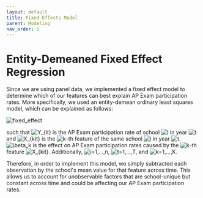 ```yaml
---
layout: default
title: Fixed-Effects Model 
parent: Modeling 
nav_order: 1
---
```


# Entity-Demeaned Fixed Effect Regression 

Since we are using panel data, we implemented a fixed effect model to determine which of our features can best explain AP Exam participation rates. More specifically, we used an entity-demean ordinary least squares model, which can be explained as follows:


![fixed_effect](../../../assets/images/fixed_effect.png)

such that ![Y_{it}](https://latex.codecogs.com/svg.image?\small&space;Y_{it}) is the AP Exam participation rate of school ![i](https://latex.codecogs.com/svg.image?\small&space;i) in year ![t](https://latex.codecogs.com/svg.image?\small&space;t) and ![X_{kit}](https://latex.codecogs.com/svg.image?\small&space;X_{kit}) is the ![k](https://latex.codecogs.com/svg.image?\small&space;k)-th feature of the same school ![i](https://latex.codecogs.com/svg.image?\small&space;i) in year ![t](https://latex.codecogs.com/svg.image?\small&space;t). ![\beta_k](https://latex.codecogs.com/svg.image?\small&space;\beta_{k}) is the effect on AP Exam participation rates caused by the ![k](https://latex.codecogs.com/svg.image?\small&space;k)-th feature ![X_{kit}](https://latex.codecogs.com/svg.image?\small&space;X_{kit}). 
Additionally, ![i=1,...,n](https://latex.codecogs.com/svg.image?\small&space;i&space;=&space;1,...,n), ![t=1,...,T](https://latex.codecogs.com/svg.image?\small&space;t=1,...,T), and ![k=1,...,K](https://latex.codecogs.com/svg.image?\small&space;k=1,...,K). 

Therefore, in order to implement this model, we simply subtracted each observation by the school's mean value for that feature across time. This allows us to account for unobservable factors that are school-unique but constant across time and could be affecting our AP Exam participation rates.
